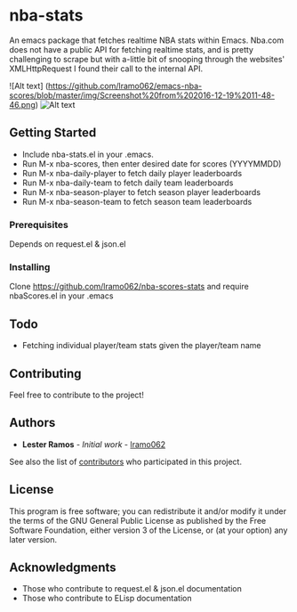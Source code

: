 # nba-stats

An emacs package that fetches realtime NBA stats within Emacs.
Nba.com does not have a public API for fetching realtime stats, and is pretty challenging to scrape 
but with a-little bit of snooping through the websites' XMLHttpRequest I found their call to the internal API.

![Alt text] (https://github.com/lramo062/emacs-nba-scores/blob/master/img/Screenshot%20from%202016-12-19%2011-48-46.png)
![Alt text](https://github.com/lramo062/emacs-nba-scores/blob/master/img/Screenshot%20from%202016-12-19%2011-48-26.png "Here's a screen shot:")


## Getting Started

* Include nba-stats.el in your .emacs. 
* Run M-x nba-scores, then enter desired date for scores (YYYYMMDD)
* Run M-x nba-daily-player to fetch daily player leaderboards
* Run M-x nba-daily-team to fetch daily team leaderboards
* Run M-x nba-season-player to fetch season player leaderboards
* Run M-x nba-season-team to fetch season team leaderboards

### Prerequisites

Depends on request.el & json.el


### Installing

Clone https://github.com/lramo062/nba-scores-stats and require nbaScores.el in your .emacs


## Todo

* Fetching individual player/team stats given the player/team name

## Contributing

Feel free to contribute to the project!

## Authors

* **Lester Ramos** - *Initial work* - [lramo062](https://github.com/lramo062)

See also the list of [contributors](https://github.com/lramo062/emacs-nba-scores/contributors) who participated in this project.

## License

This program is free software; you can redistribute it and/or modify
it under the terms of the GNU General Public License as published by
the Free Software Foundation, either version 3 of the License, or
(at your option) any later version.

## Acknowledgments

* Those who contribute to request.el & json.el documentation
* Those who contribute to ELisp documentation 
